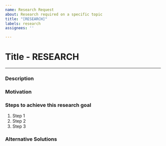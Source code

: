 ```yaml
---
name: Research Request
about: Research required on a specific topic
title: "[RESEARCH]"
labels: research
assignees: ''

---
```


# Title - RESEARCH

---

### Description

### Motivation

### Steps to achieve this research goal

1. Step 1
2. Step 2
3. Step 3

### Alternative Solutions
